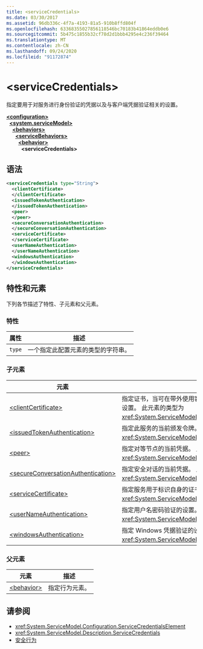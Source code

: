 ```yaml
---
title: <serviceCredentials>
ms.date: 03/30/2017
ms.assetid: 96db336c-4f7a-4193-81a5-910b8ffd804f
ms.openlocfilehash: 63368355027856118546bc70183b41864eddb0e6
ms.sourcegitcommit: 5b475c1855b32cf78d2d1bbb4295e4c236f39464
ms.translationtype: MT
ms.contentlocale: zh-CN
ms.lasthandoff: 09/24/2020
ms.locfileid: "91172874"
---
```

# \<serviceCredentials>

指定要用于对服务进行身份验证的凭据以及与客户端凭据验证相关的设置。  
  
[**\<configuration>**](../configuration-element.md)\
&nbsp;&nbsp;[**\<system.serviceModel>**](system-servicemodel.md)\
&nbsp;&nbsp;&nbsp;&nbsp;[**\<behaviors>**](behaviors.md)\
&nbsp;&nbsp;&nbsp;&nbsp;&nbsp;&nbsp;[**\<serviceBehaviors>**](servicebehaviors.md)\
&nbsp;&nbsp;&nbsp;&nbsp;&nbsp;&nbsp;&nbsp;&nbsp;[**\<behavior>**](behavior-of-servicebehaviors.md)\
&nbsp;&nbsp;&nbsp;&nbsp;&nbsp;&nbsp;&nbsp;&nbsp;&nbsp;&nbsp;**\<serviceCredentials>**  
  
## <a name="syntax"></a>语法  
  
```xml  
<serviceCredentials type="String">
  <clientCertificate>
  </clientCertificate>
  <issuedTokenAuthentication>
  </issuedTokenAuthentication>
  <peer>
  </peer>
  <secureConversationAuthentication>
  </secureConversationAuthentication>
  <serviceCertificate>
  </serviceCertificate>
  <userNameAuthentication>
  </userNameAuthentication>
  <windowsAuthentication>
  </windowsAuthentication>
</serviceCredentials>
```  
  
## <a name="attributes-and-elements"></a>特性和元素  

 下列各节描述了特性、子元素和父元素。  
  
### <a name="attributes"></a>特性  
  
|属性|描述|  
|---------------|-----------------|  
|`type`|一个指定此配置元素的类型的字符串。|  
  
### <a name="child-elements"></a>子元素  
  
|元素|描述|  
|-------------|-----------------|  
|[\<clientCertificate>](clientcertificate-of-servicecredentials.md)|指定证书，当可在带外使用客户端证书时，将使用该证书。 此元素还指定客户端证书验证设置。 此元素的类型为 <xref:System.ServiceModel.Configuration.X509InitiatorCertificateServiceElement>。|  
|[\<issuedTokenAuthentication>](issuedtokenauthentication-of-servicecredentials.md)|指定此服务的当前颁发令牌。 此元素的类型为 <xref:System.ServiceModel.Configuration.IssuedTokenServiceElement>。|  
|[\<peer>](peer-of-servicecredentials.md)|指定对等节点的当前凭据。 此元素的类型为 <xref:System.ServiceModel.Configuration.PeerCredentialElement>。|  
|[\<secureConversationAuthentication>](secureconversationauthentication-of-servicecredential.md)|指定安全对话的当前凭据。 此元素的类型为 <xref:System.ServiceModel.Configuration.SecureConversationServiceElement>。|  
|[\<serviceCertificate>](servicecertificate-of-servicecredentials.md)|指定服务用于标识自身的证书。 此元素的类型为 <xref:System.ServiceModel.Configuration.X509RecipientCertificateServiceElement>。|  
|[\<userNameAuthentication>](usernameauthentication.md)|指定用户名密码验证的设置。 此元素的类型为 <xref:System.ServiceModel.Configuration.UserNameServiceElement>。|  
|[\<windowsAuthentication>](windowsauthentication-of-servicecredentials.md)|指定 Windows 凭据验证的设置。 此元素的类型为 <xref:System.ServiceModel.Configuration.WindowsServiceElement>。|  
  
### <a name="parent-elements"></a>父元素  
  
|元素|描述|  
|-------------|-----------------|  
|[\<behavior>](behavior-of-endpointbehaviors.md)|指定行为元素。|  
  
## <a name="see-also"></a>请参阅

- <xref:System.ServiceModel.Configuration.ServiceCredentialsElement>
- <xref:System.ServiceModel.Description.ServiceCredentials>
- [安全行为](../../../wcf/feature-details/security-behaviors-in-wcf.md)

